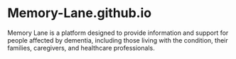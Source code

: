# Memory-Lane.github.io
Memory Lane is a platform designed to provide information and support for people affected by dementia, including those living with the condition, their families, caregivers, and healthcare professionals.
